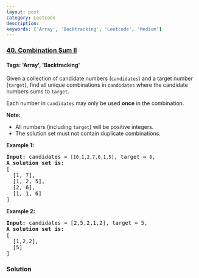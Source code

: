 ```yaml
---
layout: post
category: Leetcode
description: 
keywords: ['Array', 'Backtracking', 'Leetcode', 'Medium']
---
```

### [40. Combination Sum II](https://leetcode.com/problems/combination-sum-ii)

#### Tags: 'Array', 'Backtracking'

<div class="content__u3I1 question-content__JfgR"><div><p>Given a collection of candidate numbers (<code>candidates</code>) and a target number (<code>target</code>), find all unique combinations in <code>candidates</code> where the candidate numbers sums to <code>target</code>.</p>
<p>Each number in <code>candidates</code> may only be used <strong>once</strong> in the combination.</p>
<p><strong>Note:</strong></p>
<ul>
<li>All numbers (including <code>target</code>) will be positive integers.</li>
<li>The solution set must not contain duplicate combinations.</li>
</ul>
<p><strong>Example 1:</strong></p>
<pre><strong>Input:</strong> candidates = <code>[10,1,2,7,6,1,5]</code>, target = <code>8</code>,
<strong>A solution set is:</strong>
[
  [1, 7],
  [1, 2, 5],
  [2, 6],
  [1, 1, 6]
]
</pre>
<p><strong>Example 2:</strong></p>
<pre><strong>Input:</strong> candidates = [2,5,2,1,2], target = 5,
<strong>A solution set is:</strong>
[
  [1,2,2],
  [5]
]
</pre>
</div></div>

### Solution
